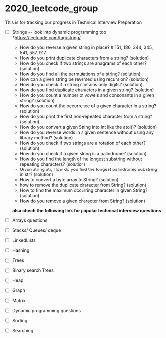 # 2020_leetcode_group
This is for tracking our progress in Technical Interview Preparation
- [ ] Strings -- look into dynamic programming too
   *https://leetcode.com/tag/string/
  * How do you reverse a given string in place? # 151, 186, 344, 345, 541, 557, 917
  * How do you print duplicate characters from a string? (solution)
  * How do you check if two strings are anagrams of each other? (solution)
  *  How do you find all the permutations of a string? (solution)
  *  How can a given string be reversed using recursion? (solution)
  *  How do you check if a string contains only digits? (solution)
  *  How do you find duplicate characters in a given string? (solution)
  *  How do you count a number of vowels and consonants in a given string? (solution)
  *  How do you count the occurrence of a given character in a string? (solution)
  *  How do you print the first non-repeated character from a string? (solution)
  *  How do you convert a given String into int like the atoi()? (solution)
  *  How do you reverse words in a given sentence without using any library method? (solution)
  * How do you check if two strings are a rotation of each other? (solution)
  * How do you check if a given string is a palindrome? (solution)
  *  How do you find the length of the longest substring without repeating characters? (solution)
  *  Given string str, How do you find the longest palindromic substring in str? (solution)
  *  How to convert a byte array to String? (solution)
  *  how to remove the duplicate character from String? (solution)
  * How to find the maximum occurring character in given String? (solution)
  *  How do you remove a given character from String? (solution)
  
  **also chech the following link for popular technical interview questions**
- [ ] Arrays questions
- [ ] Stacks/ Queues/ deque
- [ ] LinkedLists
- [ ] Hashing
- [ ] Trees
- [ ] Binary search Trees
- [ ] Heap
- [ ] Graph
- [ ] Matrix
- [ ] Dynamic programming questions
- [ ] Sorting
- [ ] Searching 
